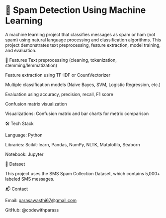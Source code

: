 # 📧 Spam Detection Using Machine Learning

A machine learning project that classifies messages as spam or ham (not spam) using natural language processing and classification algorithms. This project demonstrates text preprocessing, feature extraction, model training, and evaluation.

🚀 Features Text preprocessing (cleaning, tokenization, stemming/lemmatization)

Feature extraction using TF-IDF or CountVectorizer

Multiple classification models (Naive Bayes, SVM, Logistic Regression, etc.)

Evaluation using accuracy, precision, recall, F1 score

Confusion matrix visualization

Visualizations: Confusion matrix and bar charts for metric comparison

🛠 Tech Stack

Language: Python

Libraries: Scikit-learn, Pandas, NumPy, NLTK, Matplotlib, Seaborn

Notebook: Jupyter

📁 Dataset

This project uses the SMS Spam Collection Dataset, which contains 5,000+ labeled SMS messages.

📬 Contact

Email: parasawasthi67@gmail.com

GitHub: @codewithparass
